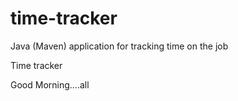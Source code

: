# time-tracker
Java (Maven) application for tracking time on the job

Time tracker

Good Morning....all
